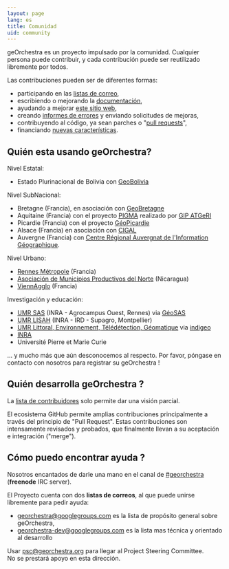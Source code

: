 ```yaml
---
layout: page
lang: es
title: Comunidad
uid: community
---
```


geOrchestra es un proyecto impulsado por la comunidad. Cualquier persona puede contribuir, y cada contribución puede ser reutilizado libremente por todos.

Las contribuciones pueden ser de diferentes formas:

 * participando en las [listas de correo](https://groups.google.com/group/georchestra?hl=en),
 * escribiendo o mejorando la  [documentación](https://github.com/georchestra/georchestra/blob/master/README.md),
 * ayudando a mejorar [este sitio web](https://github.com/georchestra/georchestra.github.io),
 * creando [informes de errores](https://github.com/georchestra/georchestra/issues) y enviando solicitudes de mejoras,
 * contribuyendo al código, ya sean parches o "[pull requests](https://help.github.com/articles/creating-a-pull-request)",
 * financiando [nuevas características](https://github.com/georchestra/georchestra/issues?direction=desc&labels=enhancement&page=1&sort=updated&state=open).


## Quién esta usando geOrchestra?

Nivel Estatal:

* Estado Plurinacional de Bolivia con [GeoBolivia](http://geo.gob.bo/)

Nivel SubNacional:

 * Bretagne (Francia), en asociación con [GeoBretagne](http://www.geobretagne.fr) 
 * Aquitaine (Francia) con el proyecto [PIGMA](http://www.pigma.org) realizado por  [GIP ATGeRI](http://www.gipatgeri.fr/)
 * Picardie (Francia) con el proyecto [GéoPicardie](http://www.geopicardie.fr/portail/) 
 * Alsace (Francia) en asociación con [CIGAL](http://www.cigalsace.org/portail/)
 * Auvergne (Francia) con [Centre Régional Auvergnat de l'Information Géographique](http://craig.fr/).

Nivel Urbano:

 * [Rennes Métropole](http://metropole.rennes.fr/) (Francia)
 * [Asociación de Municipios Productivos del Norte](http://www.amupnor.com/ide) (Nicaragua)
 * [ViennAgglo](http://www.paysviennois.fr/) (Francia)

Investigación y educación:

 * [UMR SAS](http://www6.rennes.inra.fr/umrsas/) (INRA - Agrocampus Ouest, Rennes) via [GéoSAS](http://geowww.agrocampus-ouest.fr/web/)
 * [UMR LISAH](http://www.umr-lisah.fr/) (INRA - IRD - Supagro, Montpellier) 
 * [UMR Littoral, Environnement, Télédétection, Géomatique](https://letg.univ-nantes.fr/) via [indigeo](http://www.indigeo.fr/)
 * [INRA](http://www.inra.fr/)
 * Université Pierre et Marie Curie

... y mucho más que aún desconocemos al respecto. Por favor, póngase en contacto con nosotros para registrar su geOrchestra !


## Quién desarrolla geOrchestra ?


La [lista de contribuidores](https://github.com/orgs/georchestra/people) solo permite dar una visión parcial.

El ecosistema GitHub permite amplias contribuciones principalmente a través del principio de "Pull Request". Estas contribuciones son intensamente revisados y probados, que finalmente llevan a su aceptación e integración ("merge").


## Cómo puedo encontrar ayuda ?

Nosotros encantados de darle una mano en el canal de [#georchestra](https://kiwiirc.com/client/irc.freenode.net/georchestra) (**freenode** IRC server).

El Proyecto cuenta con dos **listas de correos**, al que puede unirse libremente para pedir ayuda:

 * [georchestra@googlegroups.com](https://groups.google.com/group/georchestra?hl=fr) es la lista de propósito general sobre geOrchestra,
 * [georchestra-dev@googlegroups.com](https://groups.google.com/group/georchestra-dev?hl=fr) es la lista mas técnica y orientado al desarrollo

Usar psc@georchestra.org para llegar al Project Steering Committee.<br />
No se prestará apoyo en esta dirección.
